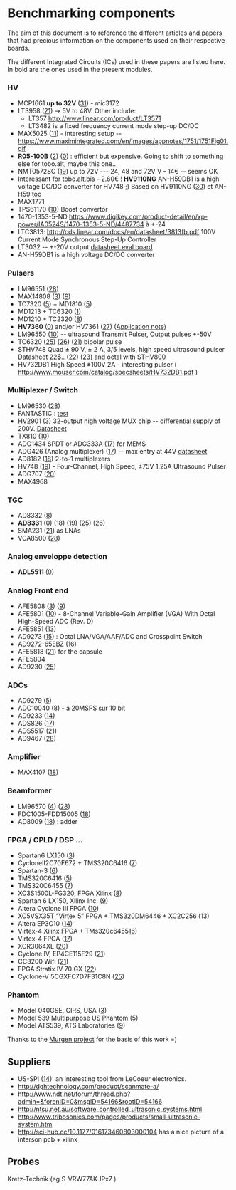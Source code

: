 # Benchmarking components

The aim of this document is to reference the different articles and papers that had precious information on the components used on their respective boards. 

The different Integrated Circuits (ICs) used in these papers are listed here. In bold are the ones used in the present modules.

### HV

* MCP1661 __up to 32V__ ([31]) - mic3172
* LT3958 ([21]) -> 5V to 48V. Other include:
  * LT357 http://www.linear.com/product/LT3571
  * LT3482 is a fixed frequency current mode step-up DC/DC
* MAX5025 ([11]) - interesting setup -- https://www.maximintegrated.com/en/images/appnotes/1751/1751Fig01.gif
* __R05-100B__ ([2]) ([0]) : efficient but expensive. Going to shift to something else for tobo.alt, maybe this one..
* NMT0572SC ([19]) up to 72V --- 24, 48 and 72V V - 14€ -- seems OK
* Interessant for tobo.alt.bis - 2.60€ ! __HV9110NG__ AN-H59DB1 is a high voltage DC/DC converter for HV748 ;)  Based on HV9110NG ([30]) et AN-H59 too
* MAX1771
* TPS61170 ([10]) Boost convertor
* 1470-1353-5-ND  https://www.digikey.com/product-detail/en/xp-power/IA0524S/1470-1353-5-ND/4487734 à +-24
* LTC3813: http://cds.linear.com/docs/en/datasheet/3813fb.pdf 100V Current Mode Synchronous Step-Up Controller
* LT3032 -- +-20V output [datasheet eval board](http://www.st.com/content/ccc/resource/technical/document/data_brief/cc/f0/24/f8/8b/2b/42/53/DM00218354.pdf/files/DM00218354.pdf/jcr:content/translations/en.DM00218354.pdf)
* AN-H59DB1 is a high voltage DC/DC converter

 

### Pulsers

* LM96551 ([28])
* MAX14808 ([3]) ([9])
* TC7320  ([5]) + MD1810 ([5])
* MD1213  + TC6320 ([1])
* MD1210 + TC2320 ([8])
* __HV7360__ ([0]) and/or HV7361  ([27])  ([Application note](http://ww1.microchip.com/downloads/en/DeviceDoc/20005570A.pdf))
* LM96550 ([10]) -- ultrasound Transmit Pulser, Output pulses +-50V
* TC6320 ([25])  ([26]) ([21]) bipolar pulse
* STHV748 Quad ± 90 V, ± 2 A, 3/5 levels, high speed ultrasound pulser [Datasheet](http://www.st.com/content/ccc/resource/technical/document/datasheet/a9/7f/a3/46/99/65/42/02/CD00226856.pdf/files/CD00226856.pdf/jcr:content/translations/en.CD00226856.pdf) 22$.. ([22]) ([23]) and octal with STHV800 
* HV732DB1 High Speed ±100V 2A - interesting pulser ( http://www.mouser.com/catalog/specsheets/HV732DB1.pdf ) 

### Multiplexer / Switch

* LM96530 ([28])
* FANTASTIC : [test](http://www.prnewswire.com/news-releases/mps-launched-180v-16-channel-analog-switch-multiplexer-for-ultrasound-applications-that-requires-no-high-voltage-supplies-300427205.html)
* HV2901 ([3]) 32-output high voltage MUX chip -- differential supply of 200V. [Datasheet](http://ww1.microchip.com/downloads/en/DeviceDoc/hv2901.pdf)
* TX810 ([10])
* ADG1434 SPDT or ADG333A ([17]) for MEMS  
* ADG426 (Analog multiplexer) ([17]) -- max entry at 44V [datasheet](http://www.analog.com/media/en/technical-documentation/data-sheets/ADG406_407_426.pdf)
* AD8182 ([18]) 2-to-1 multiplexers
* HV748 ([19]) - Four-Channel, High Speed, ±75V 1.25A Ultrasound Pulser
* ADG707 ([20])
* MAX4968

### TGC

* AD8332 ([8])
* __AD8331__ ([0]) ([18]) ([19])   ([25])  ([26])
* SMA231 ([21]) as LNAs
* VCA8500 ([28])

### Analog enveloppe detection

* __ADL5511__ ([0])

### Analog Front end

* AFE5808 ([3]) ([9])
* AFE5801 ([10]) -  8-Channel Variable-Gain Amplifier (VGA) With Octal High-Speed ADC (Rev. D) 
* AFE5851 ([13])
* AD9273 ([15]) : Octal LNA/VGA/AAF/ADC  and Crosspoint Switch
* AD9272-65EBZ ([16])
* AFE5818 ([21]) for the capsule
* AFE5804 
* AD9230  ([25])

### ADCs

* AD9279 ([5])
* ADC10040 ([8]) - à 20MSPS sur 10 bit
* AD9233 ([14])
* ADS826 ([17])
* ADS5517 ([21])
* AD9467  ([28])

### Amplifier

* MAX4107 ([18])

### Beamformer

* LM96570 ([4])  ([28])
* FDC1005-FDD15005 ([18])
* AD8009 ([18]) : adder


### FPGA / CPLD / DSP ...

* Spartan6 LX150 ([3])
* CycloneII2C70F672 + TMS320C6416 ([7])
* Spartan-3 ([6])
* TMS320C6416 ([5])
* TMS320C6455 ([7])
* XC3S1500L-FG320, FPGA Xilinx ([8])
* Spartan 6 LX150, Xilinx Inc. ([9])
* Altera Cyclone III FPGA ([10])
* XC5VSX35T “Virtex 5” FPGA + TMS320DM6446 + XC2C256 ([13])
* Altera EP3C10 ([14])
* Virtex-4  Xilinx  FPGA + TMs320c6455[16])
* Virtex-4 FPGA  ([17])
* XCR3064XL ([20])
* Cyclone IV, EP4CE115F29 ([21])
* CC3200 Wifi ([21]) 
* FPGA Stratix IV 70 GX ([22])
* Cyclone-V 5CGXFC7D7F31C8N  ([25])

### Phantom

* Model 040GSE, CIRS,  USA ([3])
* Model 539 Multipurpose US Phantom ([5])
* Model ATS539, ATS Laboratories ([9])

Thanks to the [Murgen project](https://github.com/kelu124/murgen-dev-kit/blob/master/worklog/bibliographie.md) for the basis of this work =) 

## Suppliers

* US-SPI ([14]): an interesting tool from LeCoeur electronics.
* http://dghtechnology.com/product/scanmate-a/
* http://www.ndt.net/forum/thread.php?admin=&forenID=0&msgID=54166&rootID=54166
* http://ntsu.net.au/software_controlled_ultrasonic_systems.html
* http://www.tribosonics.com/pages/products/small-ultrasonic-system.htm
* http://sci-hub.cc/10.1177/016173460803000104 has a nice picture of a interson pcb + xilinx

## Probes

Kretz-Technik (eg S-VRW77AK-IPx7 )


[0]: https://github.com/kelu124/echomods/ "this project :)"
[1]: https://www.duo.uio.no/bitstream/handle/10852/47813/Sharma_2015.pdf "Shatin Sharma Thesis"
[2]: https://github.com/kelu124/murgen-dev-kit "murgen"
[3]: http://ieeexplore.ieee.org/document/7329474/ "Smartphone-based portable ultrasound imaging system: Prototype implementation and evaluation 10.1109/ULTSYM.2015.0517 -- great schematics"
[4]: http://www.mdpi.com/2313-433X/1/1/193 "FPGA-Based Portable Ultrasound Scanning System with Automatic Kidney Detection doi:10.3390/jimaging1010193 "
[5]: http://ieeexplore.ieee.org/document/7140846/ "A System-on-Chip Solution for Point-of-Care Ultrasound Imaging Systems: Architecture and ASIC Implementation 10.1109/TBCAS.2015.2431272"
[6]: http://ieeexplore.ieee.org/document/6242795/ "A single FPGA-based portable ultrasound imaging system for point-of-care applications 10.1109/TUFFC.2012.2339"
[7]: http://ieeexplore.ieee.org/document/4409966/ "Single-chip solution for ultrasound imaging systems: Initial results  10.1109/ULTSYM.2007.393"
[8]: https://publications.polymtl.ca/509/1/2011_PhilippeL%C3%A9vesque.pdf "ARCHITECTURE D’UN PROCESSEUR DÉDIÉ AUX TRAITEMENTS DE SIGNAUX ULTRASONIQUES EN TEMPS RÉEL EN VUE D’UNE INTÉGRATION SUR PUCE  Philippe Levesque"
[9]: http://ieeexplore.ieee.org/document/6931891/ "A new smart probe system for a tablet PC-based point-of-care ultrasound imaging system: Feasibility study - 10.1109/ULTSYM.2014.0399"
[10]: https://courses.engr.illinois.edu/ece445/getfile.asp?id=5166 "iPhone Ultrasound, Senior Design Project, Design Review"
[11]: https://www.maximintegrated.com/en/app-notes/index.mvp/id/1751 "High-V DC-DC Converter Is Ideal for MEMS (Warning: High-Voltage Circuit)"
[12]: http://www.lecoeur-electronique.net/crbst_16.html "US-SPI Single channel ultrasonic device with SPI interface"	
[13]: https://abm-website-assets.s3.amazonaws.com/mdtmag.com/s3fs-public/legacyfiles/MDT/Articles/2011/05/May11Teardown.pdf "GE Healthcare Vscan teardown"
[14]: http://www.lecoeur-electronique.net/crbst_16.html "US-SPI at LeCoeur" 
[15]: https://github.com/20E214/uprobe "Opening a chinese probe"
[16]: https://www.ncbi.nlm.nih.gov/pmc/articles/PMC5079523/ "FPGA-Based Reconfigurable Processor for Ultrafast Interlaced Ultrasound and Photoacoustic Imaging - 10.1109/TUFFC.2012.2335" 
[17]: http://sci-hub.cc/10.1109/TUFFC.2012.2351 "An FPGA-based ultrasound imaging system using capacitive micromachined ultrasonic transducers."
[18]: https://www.ncbi.nlm.nih.gov/pmc/articles/PMC2330166/ "High-frequenhttp://ww1.microchip.com/downloads/en/AppNotes/AN-H59.pdfcy Ultrasound Doppler System for Biomedical Applications with a 30 MHz Linear Array"
[19]: www.mdpi.com/1424-8220/16/10/1681/pdf "Design and Implementation of an Electronic Front-End Based on Square Wave Excitation for Ultrasonic Torsional Guided Wave Viscosity Sensor"
[20]: https://www.ncbi.nlm.nih.gov/pubmed/18269987 "Experimental system Prototype of a Portable, Low-Cost, C-scan Ultrasound Imaging Device - 10.1109/TBME.2007.903517"
[21]: http://sci-hub.cc/10.1109/TMI.2017.2699973 "Development of a mechanical scanning device with high-frequency ultrasound transducer for ultrasonic capsule endoscopy"
[22]: http://ieeexplore.ieee.org/abstract/document/7728843/ "A GPU-based ultrasound Phased-Array research system for non-destructive testing 10.1109/ULTSYM.2016.7728843"
[23]: http://ieeexplore.ieee.org/abstract/document/7319210/ "ARTSENSTouch - A portable device for evaluation of carotid artery stiffness 10.1109/EMBC.2015.7319210"
[24]: http://ieeexplore.ieee.org/document/6932182/ "Design of a multiple-rail high-voltage power supply for ultrasound scanners 10.1109/ULTSYM.2014.0304"
[25]: https://www.ncbi.nlm.nih.gov/pubmed/28368803 "A delayed-excitation data acquisition method for high-frequency ultrasound imaging 10.1109/TBME.2017.2687948"
[26]: http://www.tandfonline.com/doi/abs/10.1080/10402004.2016.1146974?journalCode=utrb20 "Ultrasonic Measurement of Cylindrical Roller–Bearing Lubricant Film Distribution with Two Juxtaposed Transducers"
[27]: http://mgh-courses.ece.gatech.edu/ece6414/S17/Projects/Team8_Draft2_ECE6414_S17.pdf "A Low Power System-on-a-Chip for Ultrasonic Non-Invasive Vein Detection"
[28]: http://file.scirp.org/Html/1-7600391_58398.htm "Reconfigurable Ultrasonic Testing System Development Using Programmable Analog Front-End and Reconfigurable System-on-Chip Hardware"
[29]: http://www.st.com/content/ccc/resource/technical/document/data_brief/cc/f0/24/f8/8b/2b/42/53/DM00218354.pdf/files/DM00218354.pdf/jcr:content/translations/en.DM00218354.pdf "STHV748 eval board"
[30]: http://ww1.microchip.com/downloads/en/AppNotes/AN-H59.pdf "AN-H59DB1  High Voltage Dc/dc Converter For Supertex Ultrasound Transmitter Demoboards "


[31]: http://www.microchip.com.tw/Data_CD/Treelink%20June%2010%202016.pdf "List of DCDC boosts"

